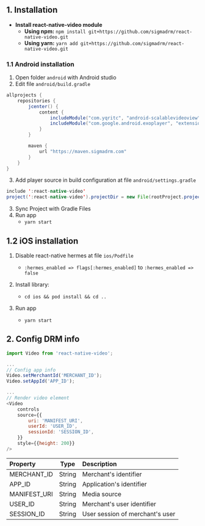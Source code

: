 ## 1. Installation

- **Install react-native-video module**
  - **Using npm:**
    `npm install git+https://github.com/sigmadrm/react-native-video.git`
  - **Using yarn:**
    `yarn add git+https://github.com/sigmadrm/react-native-video.git`

### 1.1 Android installation

1. Open folder `android` with Android studio
2. Edit file `android/build.gradle`

```java
allprojects {
    repositories {
        jcenter() {
            content {
                includeModule("com.yqritc", "android-scalablevideoview")
                includeModule("com.google.android.exoplayer", "extension-okhttp")
            }
        }

        maven {
            url "https://maven.sigmadrm.com"
        }
    }
}
```

3. Add player source in build configuration at file `android/settings.gradle`

```java
include ':react-native-video'
project(':react-native-video').projectDir = new File(rootProject.projectDir, '../node_modules/react-native-video/android-exoplayer')
```

3. Sync Project with Gradle Files
4. Run app
   - `yarn start`

## 1.2 iOS installation

1. Disable react-native hermes at file `ios/Podfile`
   - `:hermes_enabled => flags[:hermes_enabled]` to `:hermes_enabled => false`
2. Install library:

   - `cd ios && pod install && cd ..`

3. Run app
   - `yarn start`

## 2. Config DRM info

```javascript
import Video from 'react-native-video';

...
// Config app info
Video.setMerchantId('MERCHANT_ID');
Video.setAppId('APP_ID');

...
// Render video element
<Video
    controls
    source={{
        uri: 'MANIFEST_URI',
        userId: 'USER_ID',
        sessionId: 'SESSION_ID',
    }}
    style={{height: 200}}
/>
```

| Property     |  Type  | Description                     |
| :----------- | :----: | :------------------------------ |
| MERCHANT_ID  | String | Merchant's identifier           |
| APP_ID       | String | Application's identifier        |
| MANIFEST_URI | String | Media source                    |
| USER_ID      | String | Merchant's user identifier      |
| SESSION_ID   | String | User session of merchant's user |
